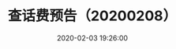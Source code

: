 ---
title: 查话费预告（20200208）
date: 2020-02-03 19:26:00
categories:
- 图片
tags:
- 查话费预告
description: 图片来自于<a href="https://www.weibo.com/u/5116747587" target="_blank">Nicole发发</a><br/>大家假期在家还好吗，元宵节（2月8日）晚上8.30，话题部yy见唷～
photos:
- https://upload.cc/i1/2020/02/05/FsoqRw.jpg
---